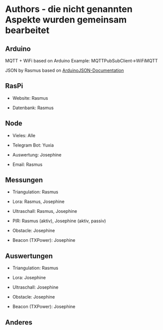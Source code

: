 # Authors - die nicht genannten Aspekte wurden gemeinsam bearbeitet

## Arduino

MQTT + WiFi based on Arduino Example: MQTTPubSubClient->WiFiMQTT

JSON by Rasmus based on [ArduinoJSON-Documentation](https://arduinojson.org/v6/api/jsondocument/)

## RasPi

- Website: Rasmus

- Datenbank: Rasmus

## Node

- Vieles: Alle

- Telegram Bot: Yuxia

- Auswertung: Josephine

- Email: Rasmus

## Messungen

- Triangulation: Rasmus

- Lora: Rasmus, Josephine

- Ultraschall: Rasmus, Josephine

- PIR: Rasmus (aktiv), Josephine (aktiv, passiv)

- Obstacle: Josephine

- Beacon (TXPower): Josephine

## Auswertungen

- Triangulation: Rasmus

- Lora: Josephine

- Ultraschall: Josephine

- Obstacle: Josephine

- Beacon (TXPower): Josephine

## Anderes
